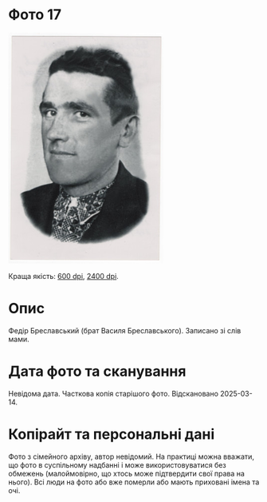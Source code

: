 # Фото 17 #

[<img src="photo_017_75.jpg" />](...)

Краща якість: [600 dpi](...), [2400 dpi](...).

# Опис #

Федір Бреславський (брат Василя Бреславського). Записано зі слів мами.

# Дата фото та сканування #

Невідома дата. Часткова копія старішого фото. Відскановано 2025-03-14.

# Копірайт та персональні дані #

Фото з сімейного архіву, автор невідомий. На практиці можна вважати, що фото в суспільному надбанні і може використовуватися без обмежень (малоймовірно, що хтось може підтвердити свої права на нього). Всі люди на фото або вже померли або мають приховані імена та очі.
